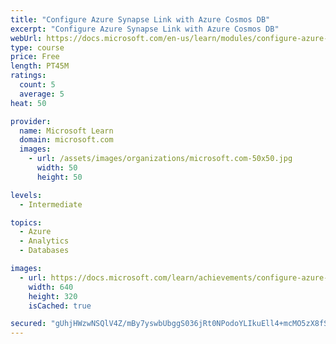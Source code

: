```yaml
---
title: "Configure Azure Synapse Link with Azure Cosmos DB"
excerpt: "Configure Azure Synapse Link with Azure Cosmos DB"
webUrl: https://docs.microsoft.com/en-us/learn/modules/configure-azure-synapse-link-with-azure-cosmos-db/
type: course
price: Free
length: PT45M
ratings:
  count: 5
  average: 5
heat: 50

provider:
  name: Microsoft Learn
  domain: microsoft.com
  images:
    - url: /assets/images/organizations/microsoft.com-50x50.jpg
      width: 50
      height: 50

levels:
  - Intermediate

topics:
  - Azure
  - Analytics
  - Databases

images:
  - url: https://docs.microsoft.com/learn/achievements/configure-azure-synapse-link-with-azure-cosmos-db-social.png
    width: 640
    height: 320
    isCached: true

secured: "gUhjHWzwNSQlV4Z/mBy7yswbUbggS036jRt0NPodoYLIkuEll4+mcMO5zX8fSrCLXtaPFfy9xz1FEAS8m/pxGFisi8ODPEyjOSvfORAhBvn6EQhxs8CIwiBvga+KUW0ZTRTbMXfaCwCDS+GcTIEiHA1iS8QMJaG1PpCrhScnedx79HhmFKzpLwEkq/39MtFM1oLWDziRHfQM96y4yHQbntdAQYp+J+KR5tEQ6R2/XhcXnwQJcuP5cm8KI6/SMFJXLi2x/yT7kCqO3H1cGAdDh+sOOZa4L/qiPgro8z2mI8PhjG5D3fj5xiYLG9sqjL27HTaA1W5g8A/qwy20FCtGTWo4rx7KqFz4PqCGtP1wLFY1IJfkMiF8sK5XMKLdqCSfjBeoFVlRxIYeDbvB3Pa1y21Q0x+uhZcjoRfJeBzcJZQ=;uIfbrGuRtb7mqs8xzT4OGQ=="
---
```


